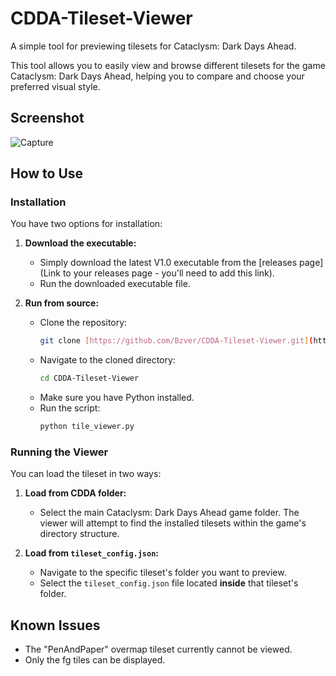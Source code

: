 # CDDA-Tileset-Viewer

A simple tool for previewing tilesets for Cataclysm: Dark Days Ahead.

This tool allows you to easily view and browse different tilesets for the game Cataclysm: Dark Days Ahead, helping you to compare and choose your preferred visual style.

## Screenshot

![Capture](https://github.com/user-attachments/assets/9c34b25a-d43f-4597-b7e7-3f8842b4e297)

## How to Use

### Installation

You have two options for installation:

1.  **Download the executable:**
    * Simply download the latest V1.0 executable from the [releases page](Link to your releases page - you'll need to add this link).
    * Run the downloaded executable file.

2.  **Run from source:**
    * Clone the repository:
        ```bash
        git clone [https://github.com/Bzver/CDDA-Tileset-Viewer.git](https://github.com/your-username/CDDA-Tileset-Viewer.git)
        ```
    * Navigate to the cloned directory:
        ```bash
        cd CDDA-Tileset-Viewer
        ```
    * Make sure you have Python installed.
    * Run the script:
        ```bash
        python tile_viewer.py
        ```

### Running the Viewer

You can load the tileset in two ways:

1.  **Load from CDDA folder:**
    * Select the main Cataclysm: Dark Days Ahead game folder. The viewer will attempt to find the installed tilesets within the game's directory structure.

2.  **Load from `tileset_config.json`:**
    * Navigate to the specific tileset's folder you want to preview.
    * Select the `tileset_config.json` file located **inside** that tileset's folder.
  
## Known Issues

* The "PenAndPaper" overmap tileset currently cannot be viewed.
* Only the fg tiles can be displayed.



